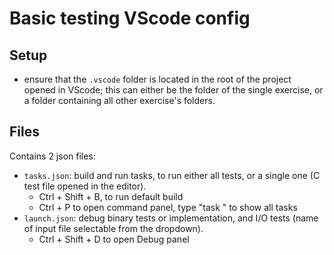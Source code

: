 # Basic testing VScode config

## Setup

- ensure that the `.vscode` folder is located in the root of the project opened in VScode; this can either be the folder of the single exercise, or a folder containing all other exercise's folders.

## Files

Contains 2 json files:
- `tasks.json`: build and run tasks, to run either all tests, or a single one (C test file opened in the editor).
  - Ctrl + Shift + B, to run default build
  - Ctrl + P to open command panel, type "task " to show all tasks
- `launch.json`: debug binary tests or implementation, and I/O tests (name of input file selectable from the dropdown). 
  - Ctrl + Shift + D to open Debug panel
